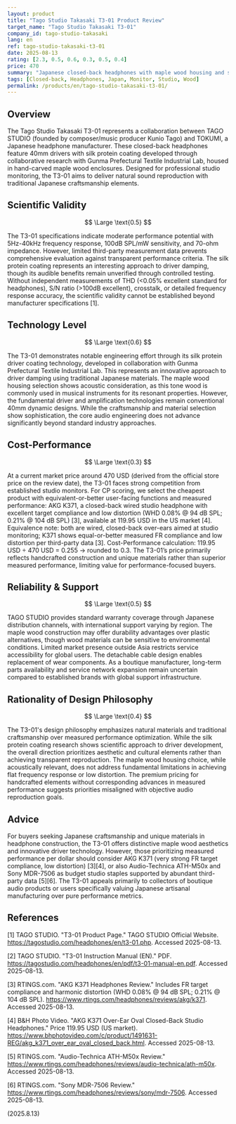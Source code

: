 ```yaml
---
layout: product
title: "Tago Studio Takasaki T3-01 Product Review"
target_name: "Tago Studio Takasaki T3-01"
company_id: tago-studio-takasaki
lang: en
ref: tago-studio-takasaki-t3-01
date: 2025-08-13
rating: [2.3, 0.5, 0.6, 0.3, 0.5, 0.4]
price: 470
summary: "Japanese closed-back headphones with maple wood housing and silk protein-coated drivers targeting studio monitor applications but lacking transparent performance"
tags: [Closed-back, Headphones, Japan, Monitor, Studio, Wood]
permalink: /products/en/tago-studio-takasaki-t3-01/
---
```

## Overview

The Tago Studio Takasaki T3-01 represents a collaboration between TAGO STUDIO (founded by composer/music producer Kunio Tago) and TOKUMI, a Japanese headphone manufacturer. These closed-back headphones feature 40mm drivers with silk protein coating developed through collaborative research with Gunma Prefectural Textile Industrial Lab, housed in hand-carved maple wood enclosures. Designed for professional studio monitoring, the T3-01 aims to deliver natural sound reproduction with traditional Japanese craftsmanship elements.

## Scientific Validity

$$ \Large \text{0.5} $$

The T3-01 specifications indicate moderate performance potential with 5Hz-40kHz frequency response, 100dB SPL/mW sensitivity, and 70-ohm impedance. However, limited third-party measurement data prevents comprehensive evaluation against transparent performance criteria. The silk protein coating represents an interesting approach to driver damping, though its audible benefits remain unverified through controlled testing. Without independent measurements of THD (<0.05% excellent standard for headphones), S/N ratio (>100dB excellent), crosstalk, or detailed frequency response accuracy, the scientific validity cannot be established beyond manufacturer specifications [1].

## Technology Level

$$ \Large \text{0.6} $$

The T3-01 demonstrates notable engineering effort through its silk protein driver coating technology, developed in collaboration with Gunma Prefectural Textile Industrial Lab. This represents an innovative approach to driver damping using traditional Japanese materials. The maple wood housing selection shows acoustic consideration, as this tone wood is commonly used in musical instruments for its resonant properties. However, the fundamental driver and amplification technologies remain conventional 40mm dynamic designs. While the craftsmanship and material selection show sophistication, the core audio engineering does not advance significantly beyond standard industry approaches.

## Cost-Performance

$$ \Large \text{0.3} $$

At a current market price around 470 USD (derived from the official store price on the review date), the T3-01 faces strong competition from established studio monitors. For CP scoring, we select the cheapest product with equivalent-or-better user-facing functions and measured performance: AKG K371, a closed-back wired studio headphone with excellent target compliance and low distortion (WHD 0.08% @ 94 dB SPL; 0.21% @ 104 dB SPL) [3], available at 119.95 USD in the US market [4]. Equivalence note: both are wired, closed-back over-ears aimed at studio monitoring; K371 shows equal-or-better measured FR compliance and low distortion per third-party data [3]. Cost-Performance calculation: 119.95 USD ÷ 470 USD = 0.255 → rounded to 0.3. The T3-01’s price primarily reflects handcrafted construction and unique materials rather than superior measured performance, limiting value for performance-focused buyers.

## Reliability & Support

$$ \Large \text{0.5} $$

TAGO STUDIO provides standard warranty coverage through Japanese distribution channels, with international support varying by region. The maple wood construction may offer durability advantages over plastic alternatives, though wood materials can be sensitive to environmental conditions. Limited market presence outside Asia restricts service accessibility for global users. The detachable cable design enables replacement of wear components. As a boutique manufacturer, long-term parts availability and service network expansion remain uncertain compared to established brands with global support infrastructure.

## Rationality of Design Philosophy

$$ \Large \text{0.4} $$

The T3-01's design philosophy emphasizes natural materials and traditional craftsmanship over measured performance optimization. While the silk protein coating research shows scientific approach to driver development, the overall direction prioritizes aesthetic and cultural elements rather than achieving transparent reproduction. The maple wood housing choice, while acoustically relevant, does not address fundamental limitations in achieving flat frequency response or low distortion. The premium pricing for handcrafted elements without corresponding advances in measured performance suggests priorities misaligned with objective audio reproduction goals.

## Advice

For buyers seeking Japanese craftsmanship and unique materials in headphone construction, the T3-01 offers distinctive maple wood aesthetics and innovative driver technology. However, those prioritizing measured performance per dollar should consider AKG K371 (very strong FR target compliance, low distortion) [3][4], or also Audio-Technica ATH-M50x and Sony MDR-7506 as budget studio staples supported by abundant third-party data [5][6]. The T3-01 appeals primarily to collectors of boutique audio products or users specifically valuing Japanese artisanal manufacturing over pure performance metrics.

## References

[1] TAGO STUDIO. "T3-01 Product Page." TAGO STUDIO Official Website. https://tagostudio.com/headphones/en/t3-01.php. Accessed 2025-08-13.

[2] TAGO STUDIO. "T3-01 Instruction Manual (EN)." PDF. https://tagostudio.com/headphones/en/pdf/t3-01-manual-en.pdf. Accessed 2025-08-13.

[3] RTINGS.com. "AKG K371 Headphones Review." Includes FR target compliance and harmonic distortion (WHD 0.08% @ 94 dB SPL; 0.21% @ 104 dB SPL). https://www.rtings.com/headphones/reviews/akg/k371. Accessed 2025-08-13.

[4] B&H Photo Video. "AKG K371 Over-Ear Oval Closed-Back Studio Headphones." Price 119.95 USD (US market). https://www.bhphotovideo.com/c/product/1491631-REG/akg_k371_over_ear_oval_closed_back.html. Accessed 2025-08-13.

[5] RTINGS.com. "Audio-Technica ATH-M50x Review." https://www.rtings.com/headphones/reviews/audio-technica/ath-m50x. Accessed 2025-08-13.

[6] RTINGS.com. "Sony MDR-7506 Review." https://www.rtings.com/headphones/reviews/sony/mdr-7506. Accessed 2025-08-13.

(2025.8.13)